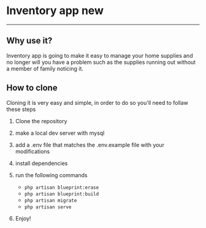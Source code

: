 # Inventory app new

--------------------

## Why use it?

Inventory app is going to make it easy to manage your home supplies and no longer will you have a problem such as the supplies running out without a member of family noticing it.

## How to clone

Cloning it is very easy and simple, in order to do so you'll need to follaw these steps

1. Clone the repository
2. make a local dev server with mysql
3. add a .env file that matches the .env.example file with your modifications
4. install dependencies
5. run the following commands 

    - `php artisan blueprint:erase`
    - `php artisan blueprint:build`
    - `php artisan migrate`
    - `php artisan serve`
6. Enjoy!
